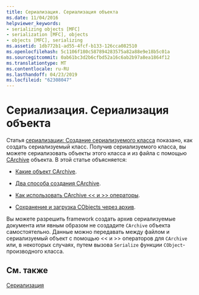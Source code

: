 ```yaml
---
title: Сериализация. Сериализация объекта
ms.date: 11/04/2016
helpviewer_keywords:
- serializing objects [MFC]
- serialization [MFC], objects
- objects [MFC], serializing
ms.assetid: 1db772b1-ad55-4fcf-b133-126cca082510
ms.openlocfilehash: 5c1106f180c587894283575a82a88e9e18b5c01a
ms.sourcegitcommit: 0ab61bc3d2b6cfbd52a16c6ab2b97a8ea1864f12
ms.translationtype: MT
ms.contentlocale: ru-RU
ms.lasthandoff: 04/23/2019
ms.locfileid: "62308047"
---
```

# <a name="serialization-serializing-an-object"></a>Сериализация. Сериализация объекта

Статья [сериализации: Создание сериализуемого класса](../mfc/serialization-making-a-serializable-class.md) показано, как создать сериализуемый класс. Получив сериализуемого класса, вы можете сериализовать объекты этого класса и из файла с помощью [CArchive](../mfc/reference/carchive-class.md) объекта. В этой статье объясняется:

- [Какие объект CArchive](../mfc/what-is-a-carchive-object.md).

- [Два способа создания CArchive](../mfc/two-ways-to-create-a-carchive-object.md).

- [Как использовать CArchive <\< и >> операторы](../mfc/using-the-carchive-output-and-input-operators.md).

- [Сохранение и загрузка CObjects через архив](../mfc/storing-and-loading-cobjects-via-an-archive.md).

Вы можете разрешить framework создать архив сериализуемые документа или явным образом не создадите `CArchive` объекта самостоятельно. Данные можно передавать между файлом и сериализуемый объект с помощью <\< и >> операторов для `CArchive` или, в некоторых случаях, путем вызова `Serialize` функции `CObject`-производного класса.

## <a name="see-also"></a>См. также

[Сериализация](../mfc/serialization-in-mfc.md)
